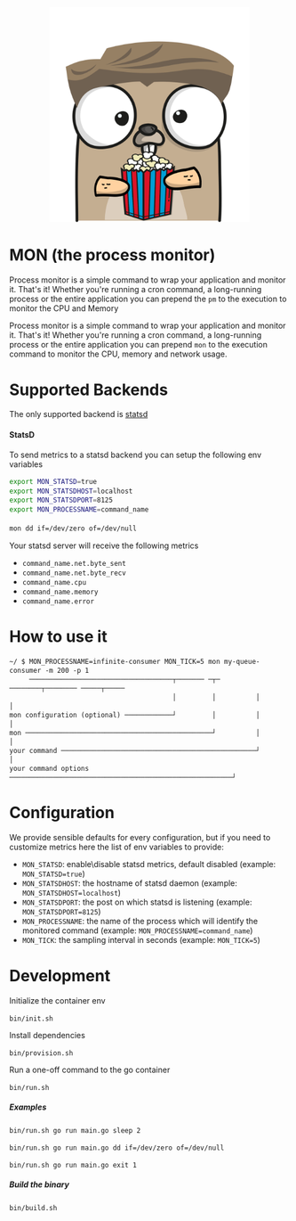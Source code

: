 <p align="center"><img src="doc/images/mon.png" width="360"></p>

# MON (the process monitor)

Process monitor is a simple command to wrap your application and monitor it. That's it!
Whether you're running a cron command, a long-running process or the entire application you can prepend the `pm` to the execution to monitor the CPU and Memory


Process monitor is a simple command to wrap your application and monitor it. That's it!
Whether you're running a cron command, a long-running process or the entire application you can prepend `mon` to the execution command to monitor the CPU, memory and network usage.

# Supported Backends

The only supported backend is [statsd][statsd]

#### StatsD

To send metrics to a statsd backend you can setup the following env variables

```bash
export MON_STATSD=true
export MON_STATSDHOST=localhost
export MON_STATSDPORT=8125
export MON_PROCESSNAME=command_name

mon dd if=/dev/zero of=/dev/null
```

Your statsd server will receive the following metrics 
- `command_name.net.byte_sent`
- `command_name.net.byte_recv`
- `command_name.cpu`
- `command_name.memory`
- `command_name.error`

# How to use it 

```
~/ $ MON_PROCESSNAME=infinite-consumer MON_TICK=5 mon my-queue-consumer -m 200 -p 1   
     ────────────────────────────────────┬─────── ─┬─ ────────┬──────── ─────┬─────   
                                         │         │          │              │        
mon configuration (optional) ────────────┘         │          │              │        
mon ───────────────────────────────────────────────┘          │              │        
your command ─────────────────────────────────────────────────┘              │        
your command options ────────────────────────────────────────────────────────┘        
``` 

# Configuration 

We provide sensible defaults for every configuration, but if you need to customize metrics here the list of env variables to provide:

- `MON_STATSD`: enable\disable statsd metrics, default disabled (example: `MON_STATSD=true`)
- `MON_STATSDHOST`: the hostname of statsd daemon (example: `MON_STATSDHOST=localhost`)
- `MON_STATSDPORT`: the post on which statsd is listening (example: `MON_STATSDPORT=8125`)
- `MON_PROCESSNAME`: the name of the process which will identify the monitored command (example: `MON_PROCESSNAME=command_name`)
- `MON_TICK`: the sampling interval in seconds (example: `MON_TICK=5`)

# Development

Initialize the container env

`bin/init.sh`

Install dependencies

`bin/provision.sh`

Run a one-off command to the go container

`bin/run.sh`

##### Examples
`bin/run.sh go run main.go sleep 2`

`bin/run.sh go run main.go dd if=/dev/zero of=/dev/null`

`bin/run.sh go run main.go exit 1`

##### Build the binary

`bin/build.sh`


[statsd]: https://github.com/etsy/statsd
